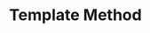 ---
title: Template Method
permalink: /patterns/verhaltensmuster/templatemethod
sidebar:
    nav: verhaltensmuster
---